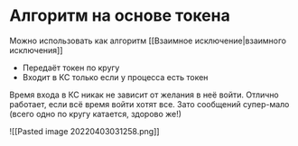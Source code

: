 # Алгоритм на основе токена

Можно использовать как алгоритм [[Взаимное исключение|взаимного исключения]]

* Передаёт токен по кругу
* Входит в КС только если у процесса есть токен

Время входа в КС никак не зависит от желания в неё войти. Отлично работает, если всё время войти хотят все. Зато сообщений супер-мало (всего одно по кругу катается, здорово же!)

![[Pasted image 20220403031258.png]]